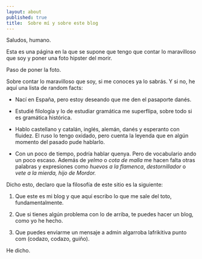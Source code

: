 ```yaml
---
layout: about
published: true
title:  Sobre mí y sobre este blog
---
```


Saludos, humano. 

Esta es una página en la que se supone que tengo que contar lo maravilloso que soy y poner una foto hipster del morir. 

Paso de poner la foto. 

Sobre contar lo maravilloso que soy, si me conoces ya lo sabrás. Y si no, he aquí una lista de random facts:

* Nací en España, pero estoy deseando que me den el pasaporte danés. 

* Estudié filología y lo de estudiar gramática me superflipa, sobre todo si es gramática histórica. 

* Hablo castellano y catalán, inglés, alemán, danés y esperanto con fluidez. El ruso lo tengo oxidado, pero cuenta la leyenda que en algún momento del pasado pude hablarlo.

* Con un poco de tiempo, podría hablar quenya. Pero de vocabulario ando un poco escaso. Además de _yelmo_ o *cota de malla* me hacen falta otras palabras y expresiones como *huevos a la flamenca*, *destornillador* o *vete a la mierda, hijo de Mordor.* 

Dicho esto, declaro que la filosofía de este sitio es la siguiente:

1. Que este es mi blog y que aquí escribo lo que me sale del toto, fundamentalmente. 

2. Que si tienes algún problema con lo de arriba, te puedes hacer un blog, como yo he hecho. 

3. Que puedes enviarme un mensaje a admin algarroba lafrikitiva punto com (codazo, codazo, guiño).

He dicho.

